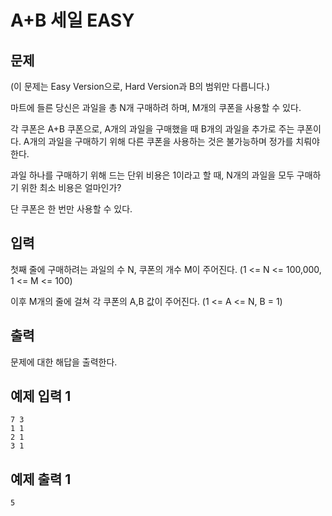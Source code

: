 # A+B 세일 EASY

## 문제

(이 문제는 Easy Version으로, Hard Version과 B의 범위만 다릅니다.)

마트에 들른 당신은 과일을 총 N개 구매하려 하며, M개의 쿠폰을 사용할 수 있다.

각 쿠폰은 A+B 쿠폰으로, A개의 과일을 구매했을 때 B개의 과일을 추가로 주는 쿠폰이다. A개의 과일을 구매하기 위해 다른 쿠폰을 사용하는 것은 불가능하며 정가를 치뤄야 한다.

과일 하나를 구매하기 위해 드는 단위 비용은 1이라고 할 때, N개의 과일을 모두 구매하기 위한 최소 비용은 얼마인가?

단 쿠폰은 한 번만 사용할 수 있다.

## 입력

첫째 줄에 구매하려는 과일의 수 N, 쿠폰의 개수 M이 주어진다. (1 <= N <= 100,000, 1 <= M <= 100)

이후 M개의 줄에 걸쳐 각 쿠폰의 A,B 값이 주어진다. (1 <= A <= N, B = 1)

## 출력

문제에 대한 해답을 출력한다.

## 예제 입력 1

```
7 3
1 1
2 1
3 1
```

## 예제 출력 1

```
5
```
